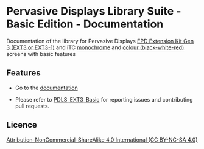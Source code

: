 # Pervasive Displays Library Suite - Basic Edition - Documentation

Documentation of the library for Pervasive Displays [EPD Extension Kit Gen 3 (EXT3 or EXT3-1)](https://www.pervasivedisplays.com/product/epd-extension-kit-gen-3-EXT3/) and iTC [monochrome](https://www.pervasivedisplays.com/products/?_sft_product_colour=black-white) and [colour (black-white-red)](https://www.pervasivedisplays.com/products/?_sft_product_colour=black-white-red) screens with basic features

## Features

+ Go to the [documentation](https://rei-vilo.github.io/PDLS_EXT3_Basic_Documentation/index.html) 

+ Please refer to [PDLS_EXT3_Basic](https://github.com/rei-vilo/PDLS_EXT3_Basic/issues) for reporting issues and contributing pull requests.

## Licence

[Attribution-NonCommercial-ShareAlike 4.0 International (CC BY-NC-SA 4.0)](./LICENSE.md)

